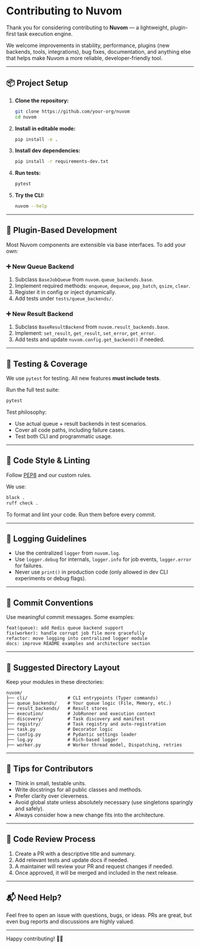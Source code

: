 # Contributing to Nuvom

Thank you for considering contributing to **Nuvom** — a lightweight, plugin-first task execution engine.

We welcome improvements in stability, performance, plugins (new backends, tools, integrations), bug fixes, documentation, and anything else that helps make Nuvom a more reliable, developer-friendly tool.

---

## 📦 Project Setup

1. **Clone the repository:**

   ```bash
   git clone https://github.com/your-org/nuvom
   cd nuvom
    ````

2. **Install in editable mode:**

   ```bash
   pip install -e .
   ```

3. **Install dev dependencies:**

   ```bash
   pip install -r requirements-dev.txt
   ```

4. **Run tests:**

   ```bash
   pytest
   ```

5. **Try the CLI:**

   ```bash
   nuvom --help
   ```

---

## 🧩 Plugin-Based Development

Most Nuvom components are extensible via base interfaces. To add your own:

### ➕ New Queue Backend

1. Subclass `BaseJobQueue` from `nuvom.queue_backends.base`.
2. Implement required methods: `enqueue`, `dequeue`, `pop_batch`, `qsize`, `clear`.
3. Register it in config or inject dynamically.
4. Add tests under `tests/queue_backends/`.

### ➕ New Result Backend

1. Subclass `BaseResultBackend` from `nuvom.result_backends.base`.
2. Implement: `set_result`, `get_result`, `set_error`, `get_error`.
3. Add tests and update `nuvom.config.get_backend()` if needed.

---

## 🧪 Testing & Coverage

We use `pytest` for testing. All new features **must include tests**.

Run the full test suite:

```bash
pytest
```

Test philosophy:

* Use actual queue + result backends in test scenarios.
* Cover all code paths, including failure cases.
* Test both CLI and programmatic usage.

---

## 🧼 Code Style & Linting

Follow [PEP8](https://peps.python.org/pep-0008/) and our custom rules.

We use:

```bash
black .
ruff check .
```

To format and lint your code. Run them before every commit.

---

## 🧠 Logging Guidelines

* Use the centralized `logger` from `nuvom.log`.
* Use `logger.debug` for internals, `logger.info` for job events, `logger.error` for failures.
* Never use `print()` in production code (only allowed in dev CLI experiments or debug flags).

---

## 🧠 Commit Conventions

Use meaningful commit messages. Some examples:

```text
feat(queue): add Redis queue backend support
fix(worker): handle corrupt job file more gracefully
refactor: move logging into centralized logger module
docs: improve README examples and architecture section
```

---

## 📁 Suggested Directory Layout

Keep your modules in these directories:

```text
nuvom/
├── cli/               # CLI entrypoints (Typer commands)
├── queue_backends/    # Your queue logic (File, Memory, etc.)
├── result_backends/   # Result stores
├── execution/         # JobRunner and execution context
├── discovery/         # Task discovery and manifest
├── registry/          # Task registry and auto-registration
├── task.py            # Decorator logic
├── config.py          # Pydantic settings loader
├── log.py             # Rich-based logger
├── worker.py          # Worker thread model, Dispatching, retries
```

---

## 🧠 Tips for Contributors

* Think in small, testable units.
* Write docstrings for all public classes and methods.
* Prefer clarity over cleverness.
* Avoid global state unless absolutely necessary (use singletons sparingly and safely).
* Always consider how a new change fits into the architecture.

---

## 🤝 Code Review Process

1. Create a PR with a descriptive title and summary.
2. Add relevant tests and update docs if needed.
3. A maintainer will review your PR and request changes if needed.
4. Once approved, it will be merged and included in the next release.

---

## 📬 Need Help?

Feel free to open an issue with questions, bugs, or ideas. PRs are great, but even bug reports and discussions are highly valued.

---

Happy contributing! 🧠💡
